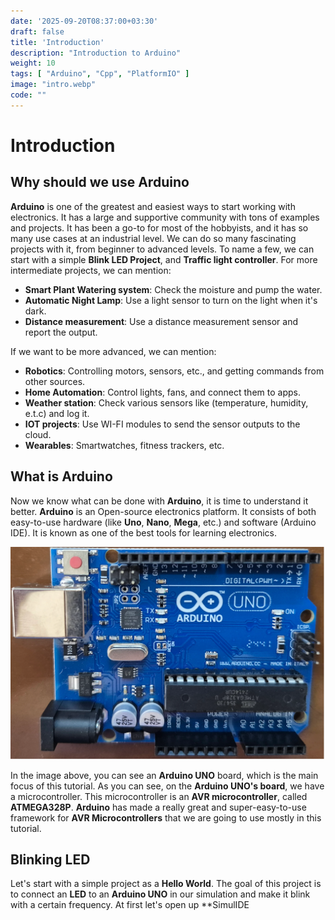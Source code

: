 ```yaml
---
date: '2025-09-20T08:37:00+03:30'
draft: false
title: 'Introduction'
description: "Introduction to Arduino"
weight: 10
tags: [ "Arduino", "Cpp", "PlatformIO" ]
image: "intro.webp"
code: ""
---
```


# Introduction

## Why should we use Arduino

**Arduino** is one of the greatest and easiest ways to start working with electronics.
It has a large and supportive community with tons of examples and projects.
It has been a go-to for most of the hobbyists, and it has so many use cases at an industrial level.
We can do so many fascinating projects with it, from beginner to advanced levels.
To name a few, we can start with a simple **Blink LED Project**, and **Traffic light controller**.
For more intermediate projects, we can mention:

- **Smart Plant Watering system**: Check the moisture and pump the water.
- **Automatic Night Lamp**: Use a light sensor to turn on the light when it's dark.
- **Distance measurement**: Use a distance measurement sensor and report the output.

If we want to be more advanced, we can mention:

- **Robotics**: Controlling motors, sensors, etc., and getting commands from other sources.
- **Home Automation**: Control lights, fans, and connect them to apps.
- **Weather station**: Check various sensors like (temperature, humidity, e.t.c) and log it.
- **IOT projects**: Use WI-FI modules to send the sensor outputs to the cloud.
- **Wearables**: Smartwatches, fitness trackers, etc.

## What is Arduino

Now we know what can be done with **Arduino**, it is time to understand it better.
**Arduino** is an Open-source electronics platform.
It consists of both easy-to-use hardware (like **Uno**, **Nano**, **Mega**, etc.) and software (Arduino IDE).
It is known as one of the best tools for learning electronics.

![Arduino](arduino.webp)

In the image above, you can see an **Arduino UNO** board,
which is the main focus of this tutorial.
As you can see, on the **Arduino UNO's board**, we have a microcontroller.
This microcontroller is an **AVR microcontroller**, called **ATMEGA328P**.
**Arduino** has made a really great and super-easy-to-use framework for
**AVR Microcontrollers** that we are going to use mostly in this tutorial.

## Blinking LED

Let's start with a simple project as a **Hello World**.
The goal of this project is to connect an **LED** to an **Arduino UNO** in our simulation and make it blink
with a certain frequency. At first let's open up **SimulIDE

